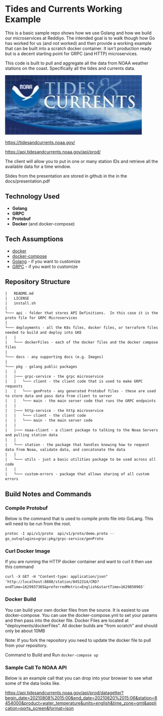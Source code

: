 # Tides and Currents Working Example

This is a basic sample repo shows how we use Golang and how we build our microservices at Reddiyo.   The intended goal is to walk though how Go has worked for us (and not worked) and then provide a working example that can be built into a scratch docker container.  It isn't production ready but is a decent starting point for GRPC (and HTTP) microservices.

This code is built to pull and aggregate all the data from NOAA weather stations on the coast.  Specifically all the tides and currents data.

![NOAA](docs/images/tidesandCurrents.jpeg)

<https://tidesandcurrents.noaa.gov/>

<https://api.tidesandcurrents.noaa.gov/api/prod/>

The client will allow you to put in one or many station IDs and retrieve all the available data for a time window.

Slides from the presentation are stored in github in the in the docs/presentation.pdf

## Technology Used

* **Golang**
* **GRPC**
* **Protobuf**
* **Docker** (and docker-compose)

## Tech Assumptions

* [docker](https://docs.docker.com/v17.12/install/)
* [docker-compose](https://docs.docker.com/compose/install/)
* [Golang](https://golang.org/doc/install) - if you want to customize
* [GRPC](https://grpc.io/docs/quickstart/go/) - if you want to customize

## Repository Structure

```project
|   README.md
|   LICENSE
|   install.sh
|
└─── api - folder that stores API Definitions.  In this case it is the proto file for GRPC Microservices
|
└─── deployments - all the K8s files, docker files, or terraform files needed to build and deploy into GKE
|   |
|   └─── dockerFiles - each of the docker files and the docker compose files  
|
└─── docs - any supporting docs (e.g. Images)
|
└─── pkg - golang public packages
|   |
|   |─── grpc-service - the grpc microservice
|   |   └─── client - the client code that is used to make GRPC requests 
|   |   └─── genProto - any generated Protobuf files - these are used to store data and pass data from client to server
|   |   └─── main - the main server code that runs the GRPC endpoints
|   |
|   |─── http-service - the http microservice
|   |   └─── client - the client code
|   |   └─── main - the main server code
|   |
|   |─── noaa-client - a client package to talking to the Noaa Servers and pulling station data
|   |
|   └─── station - the package that handles knowing how to request data from Noaa, validate data, and concatonate the data
|   |
|   └─── utils - just a basic utilities package to be used across all code
|   |
|   └─── custom-errors - package that allows sharing of all custom errors
```

## Build Notes and Commands

### Compile Protobuf

Below is the command that is used to compile proto file into GoLang.  This will need to be run from the root.

```protoc -I api/v1/proto  api/v1/proto/demo.proto --go_out=plugins=grpc:pkg/grpc-service/genProto```

### Curl Docker Image

If you are running the HTTP docker container and want to curl it then use this command

```curl -X GET -H "Content-type: application/json" 'http://localhost:8888/station/8452314/CRD?endTime=1629937365&preferredMetric=English&startTime=1629850965'```

### Docker Build

You can build your own docker files from the source.   It is easiest to use docker-compose.  You can use the docker-compose.yml to set your params and then pass into the docker file.  Docker Files are located at "deployments/dockerFiles".  All docker builds are "from scratch" and should only be about 10MB

Note: If you fork the repository you need to update the docker file to pull from your repository.

Command to Build and Run
```docker-compose up```

### Sample Call To NOAA API

Below is an example call that you can drop into your browser to see what some of the data looks like.

<https://api.tidesandcurrents.noaa.gov/api/prod/datagetter?begin_date=20210808%2015:00&end_date=20210820%2015:06&station=8454000&product=water_temperature&units=english&time_zone=gmt&application=ports_screen&format=json>
